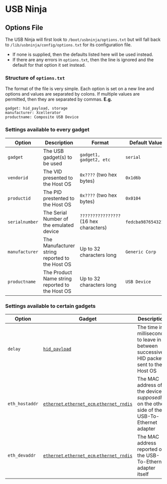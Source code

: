 # USB Ninja
## Options File

The USB Ninja will first look to `/boot/usbninja/options.txt` but will fall back to `/lib/usbninja/config/options.txt` for its configuration file.
* If none is supplied, then the defaults listed here will be used instead.
* If there are any errors in `options.txt`, then the line is ignored and the default for that option it set instead.

### Structure of `options.txt`
The format of the file is very simple. Each option is set on a new line and options and values are separated by colons. If multiple values are permitted, then they are separated by commas.
**E.g.**
```
gadget: hid_payload, storage
manufacturer: Xcellerator
productname: Composite USB Device
```

### Settings available to every gadget
|Option|Description|Format|Default Value|
|-|-|-|-|
|`gadget`|The USB gadget(s) to be used|`gadget1, gadget2, etc`|`serial`|
|`vendorid`|The VID presented to the Host OS|`0x????` (two hex bytes)|`0x1d6b`|
|`productid`|The PID prestented to the Host OS|`0x????` (two hex bytes)|`0x0104`|
|`serialnumber`|The Serial Number of the emulated device|`????????????????` (16 hex characters)|`fedcba9876543210`|
|`manufacturer`|The Manufacturer string reported to the Host OS|Up to 32 characters long|`Generic Corp`|
|`productname`|The Product Name string reported to the Host OS|Up to 32 characters long|`USB Device`|

### Settings available to certain gadgets
|Option|Gadget|Description|Format|Default Value|
|-|-|-|-|-|
|`delay`|[`hid_payload`](HID.md)|The time in milliseconds to leave in between successive HID packets sent to the Host OS|Any integer|`0`|
|`eth_hostaddr`|[`ethernet`,`ethernet_ecm`,`ethernet_rndis`](ETHERNET.md)|The MAC address of the device _supposedly_ on the other side of the USB-To-Ethernet adapter|`XX:XX:XX:XX:XX:XX`|`48:6f:73:74:50:43`|
|`eth_devaddr`|[`ethernet`,`ethernet_ecm`,`ethernet_rndis`](ETHERNET.md)|The MAC address reported of the USB-To-Ethernet adapter itself|`XX:XX:XX:XX:XX:XX`|`42:61:64:55:53:42`|

